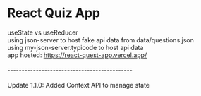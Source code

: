 # React Quiz App

useState vs useReducer<br>
using json-server to host fake api data from data/questions.json<br>
using my-json-server.typicode to host api data<br>
app hosted: https://react-quest-app.vercel.app/
<br><br>--------------------------------------------<br><br>
Update 1.1.0: Added Context API to manage state
